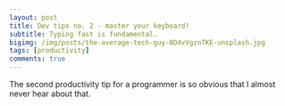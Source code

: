 ```yaml
---
layout: post
title: Dev tips no. 2 - master your keyboard!
subtitle: Typing fast is fundamental.
bigimg: /img/posts/the-average-tech-guy-0D4vVgznTKE-unsplash.jpg
tags: [productivity]
comments: true
---
```


The second productivity tip for a programmer is so obvious that I almost never hear about that.